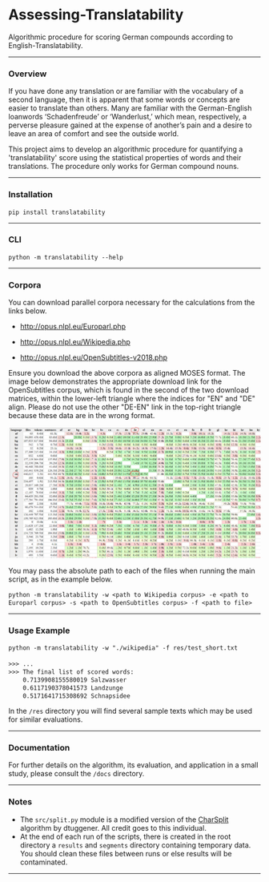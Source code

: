# Assessing-Translatability
Algorithmic procedure for scoring German compounds according to English-Translatability.

---

### Overview

If you have done any translation or are familiar with the vocabulary of a second language, then it is apparent that some words or concepts are easier to translate than others. Many are familiar with the German-English loanwords ‘Schadenfreude’ or ‘Wanderlust,’ which mean, respectively, a perverse pleasure gained at the expense of another’s pain and a desire to leave an area of comfort and see the outside world.

This project aims to develop an algorithmic procedure for quantifying a 'translatability' score using the statistical properties of words and their translations. The procedure only works for German compound nouns.

---

### Installation

```
pip install translatability
```

***

### CLI

```
python -m translatability --help
```

---

### Corpora

You can download parallel corpora necessary for the calculations from the links below.

- http://opus.nlpl.eu/Europarl.php

- http://opus.nlpl.eu/Wikipedia.php

- http://opus.nlpl.eu/OpenSubtitles-v2018.php

Ensure you download the above corpora as aligned MOSES format. The image below demonstrates the appropriate download link for the OpenSubtitles corpus, which is found in the second of the two download matrices, within the lower-left triangle where the indices for "EN" and "DE" align. Please do not use the other "DE-EN" link in the top-right triangle because these data are in the wrong format.

![](https://github.com/christianj6/assessing-translatability/blob/master/docs/moseslink.png)

You may pass the absolute path to each of the files when running the main script, as in the example below.

```
python -m translatability -w <path to Wikipedia corpus> -e <path to Europarl corpus> -s <path to OpenSubtitles corpus> -f <path to file>
```

---

### Usage Example

```
python -m translatability -w "./wikipedia" -f res/test_short.txt

>>> ...
>>> The final list of scored words:
	0.7139908155580019 Salzwasser
	0.6117190378041573 Landzunge
	0.5171641715308692 Schnapsidee
```

In the ```/res``` directory you will find several sample texts which may be used for similar evaluations.

---

### Documentation

For further details on the algorithm, its evaluation, and application in a small study, please consult the ```/docs``` directory.

---

### Notes

- The ```src/split.py``` module is a modified version of the [CharSplit](https://github.com/dtuggener/CharSplit) algorithm by dtuggener. All credit goes to this individual.
- At the end of each run of the scripts, there is created in the root directory a ```results``` and ```segments``` directory containing temporary data. You should clean these files between runs or else results will be contaminated.

***


